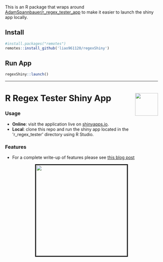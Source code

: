 This is an R package that wraps around [AdamSpannbauer/r_regex_tester_app](https://github.com/AdamSpannbauer/r_regex_tester_app) to make it easier to launch the shiny app locally.

## Install

```r
#install.packages("remotes")
remotes::install_github('liao961120/regexShiny')
```

## Run App

```r
regexShiny::launch()
```

----

# R Regex Tester Shiny App <img src='r_regex_tester/www/logo.png' width='75px' align='right'>

### Usage

   * __Online__: visit the application live on [shinyapps.io](https://spannbaueradam.shinyapps.io/r_regex_tester/).
   * __Local__:  clone this repo and run the shiny app located in the 'r_regex_tester' directory using R Studio.
   
### Features
   * For a complete write-up of features please see [this blog post](https://adamspannbauer.github.io/2018/01/16/r-regex-tester-shiny-app/)

<p align="center">
  <kbd>
    <img align="center" height="300" src="readme/r_regex_app_screenshot.png" border="3">
  </kbd>
</p>
